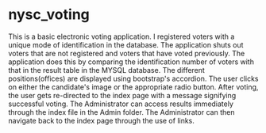 # nysc_voting
This is a basic electronic voting application. I registered voters with a unique mode of identification in the database. 
The application shuts out voters that are not registered and voters that have voted previously. The application does this by comparing the 
identification number of voters with that in the result table in the MYSQL database. The different positions(offices) 
are displayed using bootstrap's accordion. The user clicks on either the candidate's image or the appropriate radio button.
After voting, the user gets re-directed to the index page with a message signifying successful voting. The Administrator can access results 
immediately through the index file in the Admin folder. The Administrator can then navigate back to the index page through the use of links. 
